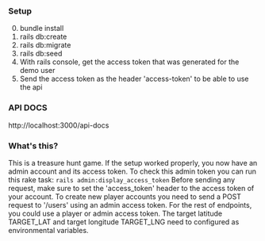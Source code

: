 ### Setup

0. bundle install
1. rails db:create
2. rails db:migrate
3. rails db:seed
4. With rails console, get the access token that was generated for the demo user
5. Send the access token as the header 'access-token' to be able to use the api

### API DOCS

http://localhost:3000/api-docs


### What's this?

This is a treasure hunt game.
If the setup worked properly, you now have an admin account and its access token.
To check this admin token you can run this rake task: `rails admin:display_access_token`
Before sending any request, make sure to set the 'access_token' header to the access token of your account.
To create new player accounts you need to send a POST request to '/users' using an admin access token.
For the rest of endpoints, you could use a player or admin access token.
The target latitude TARGET_LAT and target longitude TARGET_LNG need to configured as environmental variables.
